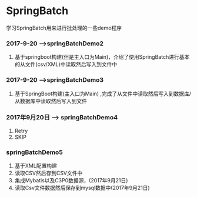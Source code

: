 # SpringBatch
学习SpringBatch用来进行批处理的一些demo程序

### 2017-9-20 -->springBatchDemo2 ###
1. 基于springboot构建(但是主入口为Main)，介绍了使用SpringBatch进行基本的从文件(csv/XML)中读取然后写入到文件中

### 2017-9-20 -->springBatchDemo3 ###

1. 基于SpringBoot构建(主入口为Main) ,完成了从文件中读取然后写入到数据库/从数据库中读取然后写入到文件

### 2017年9月20日 --> springBatchDemo4 ###
1. Retry
2. SKIP

### springBatchDemo5 ###
1. 基于XML配置构建
2. 读取CSV然后存到CSV文件中
3. 集成Mybatis以及C3P0数据源，(2017年9月21日)
4. 读取Csv文件数据然后保存到mysql数据中(2017年9月21日)



